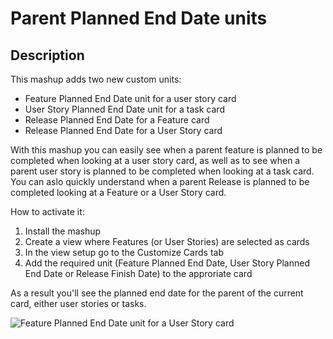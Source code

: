 # Parent Planned End Date units 

## Description

This mashup adds two new custom units:

* Feature Planned End Date unit for a user story card
* User Story Planned End Date unit for a task card
* Release Planned End Date for a Feature card
* Release Planned End Date for a User Story card

With this mashup you can easily see when a parent feature is planned to be completed when looking at a user story card, as well as to see when a parent user story is planned to be completed when looking at a task card. You can aslo quickly understand when a parent Release is planned to be completed looking at a Feature or a User Story card.

How to activate it:

1. Install the mashup
2. Create a view where Features (or User Stories) are selected as cards
3. In the view setup go to the Customize Cards tab 
4. Add the required unit (Feature Planned End Date, User Story Planned End Date or Release Finish Date) to the approriate card

As a result you'll see the planned end date for the parent of the current card, either user stories or tasks.

![Feature Planned End Date unit for a User Story card](https://raw.githubusercontent.com/TargetProcess/TP3MashupLibrary/master/Feature%20Planned%20End%20Date%20unit%20for%20a%20User%20Story%20card/screen.jpg)

